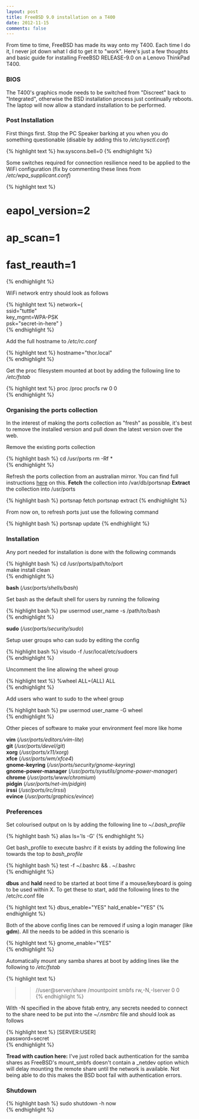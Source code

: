 ```yaml
---
layout: post
title: FreeBSD 9.0 installation on a T400
date: 2012-11-15
comments: false
---
```


From time to time, FreeBSD has made its way onto my T400. Each time I do it, I never jot down what I did to get it to "work". Here's just a few thoughts and basic guide for installing FreeBSD RELEASE-9.0 on a Lenovo ThinkPad T400.

### BIOS
The T400's graphics mode needs to be switched from "Discreet" back to "Integrated", otherwise the BSD installation process just continually reboots. The laptop will now allow a standard installation to be performed.

### Post Installation
First things first. Stop the PC Speaker barking at you when you do something questionable (disable by adding this to <em>/etc/sysctl.conf</em>)

{% highlight text %}
hw.syscons.bell=0
{% endhighlight %}

Some switches required for connection resilience need to be applied to the WiFi configuration (fix by commenting these lines from <em>/etc/wpa_supplicant.conf</em>)  

{% highlight text %}
# eapol_version=2  
# ap_scan=1  
# fast_reauth=1  
{% endhighlight %}

WiFi network entry should look as follows  

{% highlight text %}
network={  
	ssid="tuttle"  
	key_mgmt=WPA-PSK  
 	psk="secret-in-here"
}  
{% endhighlight %}

Add the full hostname to <em>/etc/rc.conf</em>  

{% highlight text %}
hostname="thor.local"  
{% endhighlight %}

Get the proc filesystem mounted at boot by adding the following line to <em>/etc/fstab</em>  

{% highlight text %}
proc   /proc  procfs  rw  0   0  
{% endhighlight %}

### Organising the ports collection

In the interest of making the ports collection as "fresh" as possible, it's best to remove the installed version and pull down the latest version over the web.

Remove the existing ports collection

{% highlight bash %}
cd /usr/ports
rm -Rf *  
{% endhighlight %}

Refresh the ports collection from an australian mirror. You can find full instructions <a href="http://www.freebsd.org/doc/handbook/ports-using.html">here</a> on this.   <strong>Fetch</strong> the collection into /var/db/portsnap <strong>Extract</strong> the collection into /usr/ports    

{% highlight bash %}
portsnap fetch
portsnap extract
{% endhighlight %}

From now on, to refresh ports just use the following command 

{% highlight bash %}
portsnap update
{% endhighlight %}

### Installation

Any port needed for installation is done with the following commands  

{% highlight bash %}
cd /usr/ports/path/to/port  
make install clean  
{% endhighlight %}

<strong>bash</strong> (<em>/usr/ports/shells/bash</em>)  

Set bash as the default shell for users by running the following  

{% highlight bash %}
pw usermod user_name -s /path/to/bash  
{% endhighlight %}

<strong>sudo</strong> (<em>/usr/ports/security/sudo</em>)  

Setup user groups who can sudo by editing the config  

{% highlight bash %}
visudo -f /usr/local/etc/sudoers  
{% endhighlight %}

Uncomment the line allowing the wheel group  

{% highlight text %}
%wheel ALL=(ALL) ALL  
{% endhighlight %}

Add users who want to sudo to the wheel group  

{% highlight bash %}
pw usermod user_name -G wheel  
{% endhighlight %}

Other pieces of software to make your environment feel more like home

<strong>vim</strong> (<em>/usr/ports/editors/vim-lite</em>) <br />
<strong>git</strong> (<em>/usr/ports/devel/git</em>)  <br />
<strong>xorg</strong> (<em>/usr/ports/x11/xorg</em>)  <br />
<strong>xfce</strong> (<em>/usr/ports/wm/xfce4</em>)  <br />
<strong>gnome-keyring</strong> (<em>/usr/ports/security/gnome-keyring</em>)  <br />
<strong>gnome-power-manager</strong> (<em>/usr/ports/sysutils/gnome-power-manager</em>)  <br />
<strong>chrome</strong> (<em>/usr/ports/www/chromium</em>)  <br />
<strong>pidgin</strong> (<em>/usr/ports/net-im/pidgin</em>)  <br />
<strong>irssi</strong> (<em>/usr/ports/irc/irssi</em>)  <br />
<strong>evince</strong> (<em>/usr/ports/graphics/evince</em>) <br />

### Preferences

Set colourised output on ls by adding the following line to <em>~/.bash_profile</em> 

{% highlight bash %}
alias ls='ls -G'
{% endhighlight %}

Get bash_profile to execute bashrc if it exists by adding the following line towards the top to <em>bash_profile</em> 

{% highlight bash %}
test -f ~/.bashrc && . ~/.bashrc  
{% endhighlight %}

<strong>dbus</strong> and <strong>hald</strong> need to be started at boot time if a mouse/keyboard is going to be used within X. To get these to start, add the following lines to the /etc/rc.conf file  

{% highlight text %}
dbus_enable="YES"
hald_enable="YES" 
{% endhighlight %}

Both of the above config lines can be removed if using a login manager (like <strong>gdm</strong>). All the needs to be added in this scenario is  

{% highlight text %}
gnome_enable="YES"  
{% endhighlight %}

Automatically mount any samba shares at boot by adding lines like the following to <em>/etc/fstab</em> </span>

{% highlight text %}
>> //user@server/share  /mountpoint  smbfs  rw,-N,-Iserver  0  0  
{% endhighlight %}

With -N specified in the above fstab entry, any secrets needed to connect to the share need to be put into the <em>~/.nsmbrc</em> file and should look as follows  

{% highlight text %}
[SERVER:USER]  
password=secret  
{% endhighlight %}

<strong>Tread with caution here:</strong> I've just rolled back authentication for the samba shares as FreeBSD's mount_smbfs doesn't contain a _netdev option which will delay mounting the remote share until the network is available. Not being able to do this makes the BSD boot fail with authentication errors.  

### Shutdown  

{% highlight bash %}
sudo shutdown -h now  
{% endhighlight %}